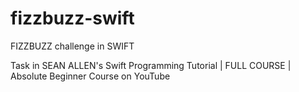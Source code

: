 # fizzbuzz-swift
FIZZBUZZ challenge in SWIFT

Task in SEAN ALLEN's Swift Programming Tutorial | FULL COURSE | Absolute Beginner Course on YouTube
